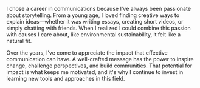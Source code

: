 I chose a career in communications because I've always been passionate about storytelling. From a young age, I loved finding creative ways to explain ideas—whether it was writing essays, creating short videos, or simply chatting with friends. When I realized I could combine this passion with causes I care about, like environmental sustainability, it felt like a natural fit.

Over the years, I’ve come to appreciate the impact that effective communication can have. A well-crafted message has the power to inspire change, challenge perspectives, and build communities. That potential for impact is what keeps me motivated, and it's why I continue to invest in learning new tools and approaches in this field.